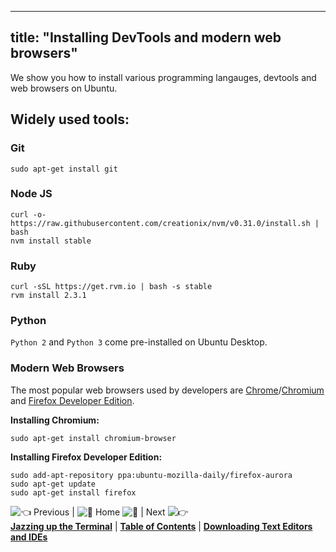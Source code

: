 
---
title: "Installing DevTools and modern web browsers"
---

We show you how to install various programming langauges, devtools and web browsers on Ubuntu.

## Widely used tools:

### Git

    sudo apt-get install git

### Node JS

    curl -o- https://raw.githubusercontent.com/creationix/nvm/v0.31.0/install.sh | bash
    nvm install stable

### Ruby

    curl -sSL https://get.rvm.io | bash -s stable
    rvm install 2.3.1

### Python

`Python 2` and `Python 3` come pre-installed on Ubuntu Desktop.

### Modern Web Browsers

The most popular web browsers used by developers are [Chrome](https://www.google.com/chrome/)/[Chromium](https://www.chromium.org/) and [Firefox Developer Edition](https://www.mozilla.org/firefox/developer/).

**Installing Chromium:**

    sudo apt-get install chromium-browser

**Installing Firefox Developer Edition:**

    sudo add-apt-repository ppa:ubuntu-mozilla-daily/firefox-aurora
    sudo apt-get update
    sudo apt-get install firefox

![:point_left:](//forum.freecodecamp.com/images/emoji/emoji_one/point_left.png?v=2 ":point_left:") Previous | ![:book:](//forum.freecodecamp.com/images/emoji/emoji_one/book.png?v=2 ":book:") Home ![:book:](//forum.freecodecamp.com/images/emoji/emoji_one/book.png?v=2 ":book:") | Next ![:point_right:](//forum.freecodecamp.com/images/emoji/emoji_one/point_right.png?v=2 ":point_right:")  
[**Jazzing up the Terminal**](//forum.freecodecamp.com/t/jazzing-up-the-terminal/18386) | [**Table of Contents**](//forum.freecodecamp.com/t/setting-up-ubuntu-for-programming/18388) | [**Downloading Text Editors and IDEs**](//forum.freecodecamp.com/t/downloading-text-editors-and-ides/18384)
